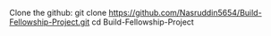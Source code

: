 Clone the github:
git clone https://github.com/Nasruddin5654/Build-Fellowship-Project.git
cd Build-Fellowship-Project